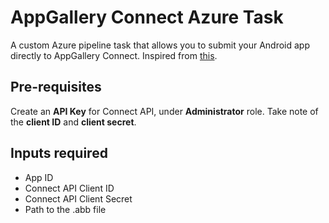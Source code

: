 # AppGallery Connect Azure Task
A custom Azure pipeline task that allows you to submit your Android app directly to AppGallery Connect. 
Inspired from [this](https://forums.developer.huawei.com/forumPortal/en/topic/0202337168449920057).

## Pre-requisites
Create an **API Key** for Connect API, under **Administrator** role. Take note of the **client ID** and **client secret**.

## Inputs required
* App ID
* Connect API Client ID
* Connect API Client Secret
* Path to the .abb file

